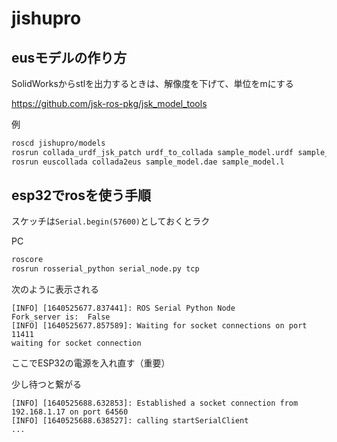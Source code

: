 # jishupro

## eusモデルの作り方
SolidWorksからstlを出力するときは、解像度を下げて、単位をmにする

https://github.com/jsk-ros-pkg/jsk_model_tools

例
```bash
roscd jishupro/models
rosrun collada_urdf_jsk_patch urdf_to_collada sample_model.urdf sample_model.dae
rosrun euscollada collada2eus sample_model.dae sample_model.l
```
## esp32でrosを使う手順
スケッチは```Serial.begin(57600)```としておくとラク

PC

```bash
roscore
rosrun rosserial_python serial_node.py tcp
```

次のように表示される
```
[INFO] [1640525677.837441]: ROS Serial Python Node
Fork_server is:  False
[INFO] [1640525677.857589]: Waiting for socket connections on port 11411
waiting for socket connection
```

ここでESP32の電源を入れ直す（重要）

少し待つと繋がる
```
[INFO] [1640525688.632853]: Established a socket connection from 192.168.1.17 on port 64560
[INFO] [1640525688.638527]: calling startSerialClient
...
```
